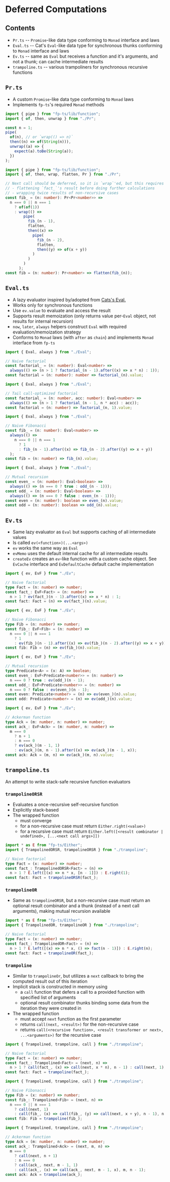 # Deferred Computations

## Contents

- `Pr.ts` -- `Promise`-like data type conforming to `Monad` interface and laws
- `Eval.ts` -- Cat's `Eval`-like data type for synchronous thunks conforming to `Monad` interface and laws
- `Ev.ts` -- same as `Eval` but receives a function and it's arguments, and not a thunk; can cache intermediate results
- `trampoline.ts` -- various trampoliners for synchronous recursive functions

## `Pr.ts`

- A custom `Promise`-like data type conforming to `Monad` laws
- Implements `fp-ts`'s required `Monad` methods

```typescript
import { pipe } from "fp-ts/lib/function";
import { of, then, unwrap } from "./Pr";

const n = 1;
pipe(
  of(n), // or `wrap(() => n)`
  then((n) => of(String(n))),
  unwrap((a) => {
    expect(a).toBe(String(a));
  })
);
```

```typescript
import { pipe } from "fp-ts/lib/function";
import { of, then, wrap, flatten, Pr } from "./Pr";

// Next call should be deferred, so it is `wrap`'ed, but this requires
// - flattening `fact_`'s result before doing further calculations
// - wrapping twice results of non-recursive cases
const fib_ = (n: number): Pr<Pr<number>> =>
  n === 0 || n === 1
    ? of(of(1))
    : wrap(() =>
        pipe(
          fib_(n - 1),
          flatten,
          then((x) =>
            pipe(
              fib_(n - 2),
              flatten,
              then((y) => of(x + y))
            )
          )
        )
      );
const fib = (n: number): Pr<number> => flatten(fib_(n));
```

## `Eval.ts`

- A lazy evaluator inspired by/adopted from [Cats's Eval.](https://typelevel.org/cats/datatypes/eval.html)
- Works only for synchronous functions
- Use `ev.value` to evaluate and access the result
- Supports result memoization (only returns value per-`Eval` object, not results for internal recursion)
- `now`, `later`, `always` helpers construct `Eval` with required evaluation/memoization strategy
- Conforms to `Monad` laws (with `after` as `chain`) and implements `Monad` interface from `fp-ts`

```typescript
import { Eval, always } from "./Eval";

// Naive factorial
const factorial_ = (n: number): Eval<number> =>
  always(() => (n > 1 ? factorial_(n - 1).after((x) => x * n) : 1));
const factorial = (n: number): number => factorial_(n).value;
```

```typescript
import { Eval, always } from "./Eval";

// Tail call-optimized factorial
const factorial_ = (n: number, acc: number): Eval<number> =>
  always(() => (n > 1 ? factorial_(n - 1, n * acc) : acc));
const factorial = (n: number) => factorial_(n, 1).value;
```

```typescript
import { Eval, always } from "./Eval";

// Naive Fibonacci
const fib_ = (n: number): Eval<number> =>
  always(() =>
    n === 0 || n === 1
      ? 1
      : fib_(n - 1).after((x) => fib_(n - 2).after((y) => x + y))
  );
const fib = (n: number) => fib_(n).value;
```

```typescript
import { Eval, always } from "./Eval";

// Mutual recursion
const even_ = (n: number): Eval<boolean> =>
  always(() => (n === 0 ? true : odd_(n - 1)));
const odd_ = (n: number): Eval<boolean> =>
  always(() => (n === 0 ? false : even_(n - 1)));
const even = (n: number): boolean => even_(n).value;
const odd = (n: number): boolean => odd_(n).value;
```

## `Ev.ts`

- Same lazy evaluator as `Eval` but supports caching of all intermediate values
- Is called `ev(<function>)(...<args>)`
- `ev` works the same way as `Eval`
- `evMemo` uses the default internal cache for all intermediate results
- `createEv` creates an `ev`-like function with a custom cache object. See `EvCache` interface and `EvDefaultCache` default cache implementation

```typescript
import { ev, EvF } from "./Ev";

// Naive factorial
type Fact = (n: number) => number;
const fact_: EvF<Fact> = (n: number) =>
  n > 1 ? ev(fact_)(n - 1).after((x) => x * n) : 1;
const fact: Fact = (n) => ev(fact_)(n).value;
```

```typescript
import { ev, EvF } from "./Ev";

// Naive Fibonacci
type Fib = (n: number) => number;
const fib_: EvF<Fib> = (n: number) =>
  n === 0 || n === 1
    ? 1
    : ev(fib_)(n - 1).after((x) => ev(fib_)(n - 2).after((y) => x + y));
const fib: Fib = (n) => ev(fib_)(n).value;
```

```typescript
import { ev, EvF } from "./Ev";

// Mutual recursion
type Predicate<A> = (x: A) => boolean;
const even_: EvF<Predicate<number>> = (n: number) =>
  n === 0 ? true : ev(odd_)(n - 1);
const odd_: EvF<Predicate<number>> = (n: number) =>
  n === 0 ? false : ev(even_)(n - 1);
const even: Predicate<number> = (n) => ev(even_)(n).value;
const odd: Predicate<number> = (n) => ev(odd_)(n).value;
```

```typescript
import { ev, EvF } from "./Ev";

// Ackerman function
type Ack = (m: number, n: number) => number;
const ack_: EvF<Ack> = (m: number, n: number) =>
  m === 0
    ? n + 1
    : n === 0
    ? ev(ack_)(m - 1, 1)
    : ev(ack_)(m, n - 1).after((x) => ev(ack_)(m - 1, x));
const ack: Ack = (m, n) => ev(ack_)(m, n).value;
```

## `trampoline.ts`

An attempt to write stack-safe recursive function evaluators

### `trampolineORSR`

- Evaluates a once-recursive self-recursive function
- Explicitly stack-based
- The wrapped function
  - must converge
  - for a non-recursive case must return `Either.right(<value>)`
  - for a recursive case must return `Either.left([<result combinator | undefined>, [...<next call args>]])`

```typescript
import * as E from "fp-ts/Either";
import { TrampolinedORSR, trampolineORSR } from "./trampoline";

// Naive factorial
type Fact = (x: number) => number;
const fact_: TrampolinedORSR<Fact> = (n) =>
  n > 1 ? E.left([(x) => n * x, [n - 1]]) : E.right(1);
const fact: Fact = trampolineORSR(fact_);
```

### `trampolineOR`

- Same as `trampolineORSR`, but a non-recursive case must return an optional result combinator and a thunk (instead of a next call arguments), making mutual recursion available

```typescript
import * as E from "fp-ts/Either";
import { TrampolinedOR, trampolineOR } from "./trampoline";

// Naive factorial
type Fact = (x: number) => number;
const fact_: TrampolinedOR<Fact> = (n) =>
  n > 1 ? E.left([(x) => n * x, () => fact(n - 1)]) : E.right(n);
const fact: Fact = trampolineOR(fact_);
```

### `trampoline`

- Similar to `trampolineOr`, but utilizes a `next` callback to bring the computed result out of this iteration
- Implicit stack is constructed in memory using
  - a `call` function that defers a call to a provided function with specified list of arguments
  - optional result combinator thunks binding some data from the iteration they were created in
- The wrapped function
  - must accept `next` function as the first parameter
  - returns `call(next, <result>)` for the non-recursive case
  - returns `call(<recursive function>, <result transformer or next>, ...<arguments>)` for the recursive case

```typescript
import { Trampolined, trampoline, call } from "./trampoline";

// Naive factorial
type Fact = (x: number) => number;
const fact_: Trampolined<Fact> = (next, n) =>
  n > 1 ? call(fact_, (x) => call(next, x * n), n - 1) : call(next, 1);
const fact: Fact = trampoline(fact_);
```

```typescript
import { Trampolined, trampoline, call } from "./trampoline";

// Naive Fibonacci
type Fib = (x: number) => number;
const fib_: Trampolined<Fib> = (next, n) =>
  n === 0 || n === 1
    ? call(next, 1)
    : call(fib_, (x) => call(fib_, (y) => call(next, x + y), n - 1), n - 2);
const fib: Fib = trampoline(fib_);
```

```typescript
import { Trampolined, trampoline, call } from "./trampoline";

// Ackerman function
type Ack = (m: number, n: number) => number;
const ack_: Trampolined<Ack> = (next, m, n) =>
  m === 0
    ? call(next, n + 1)
    : n === 0
    ? call(ack_, next, m - 1, 1)
    : call(ack_, (x) => call(ack_, next, m - 1, x), m, n - 1);
const ack: Ack = trampoline(ack_);
```
